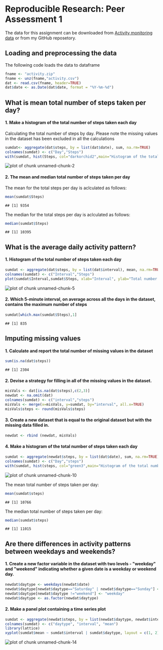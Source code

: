 Reproducible Research: Peer Assessment 1
========================================================

The data for this assignment can be downloaded from [Activity monitoring data]("https://d396qusza40orc.cloudfront.net/repdata%2Fdata%2Factivity.zip") or from my GitHub reposetory.

## Loading and preprocessing the data

The following code loads the data to dataframe

```r
fname <- "activity.zip"
fname <- unz(fname,"activity.csv")
dat <- read.csv(fname, header=TRUE)
dat$date <- as.Date(dat$date, format = "%Y-%m-%d")
```

## What is mean total number of steps taken per day?

#### 1. Make a histogram of the total number of steps taken each day
Calculating the total number of steps by day. Please note the missing values in the dataset has been excluded in all the calculations 

```r
sumdat<- aggregate(dat$steps, by = list(dat$date), sum, na.rm=TRUE)
colnames(sumdat) <- c("Day","Steps")
with(sumdat, hist(Steps, col="darkorchid2",main="Histogram of the total number of steps taken each day", xlab="Number of Steps", ylab="Count"))
```

![plot of chunk unnamed-chunk-2](figure/unnamed-chunk-2.png) 
#### 2. The mean and median total number of steps taken per day 
The mean for the total steps per day is aclculated as follows:


```r
mean(sumdat$Steps)
```

```
## [1] 9354
```
The median for the total steps per day is aclculated as follows:


```r
median(sumdat$Steps)
```

```
## [1] 10395
```

## What is the average daily activity pattern?

#### 1. Histogram of the total number of steps taken each day

```r
sumdat <- aggregate(dat$steps, by = list(dat$interval), mean, na.rm=TRUE)
colnames(sumdat) <- c("Interval","Steps")
plot(sumdat$Interval,sumdat$Steps, xlab="Interval", ylab="Total number of steps", type = "l")
```

![plot of chunk unnamed-chunk-5](figure/unnamed-chunk-5.png) 
#### 2. Which 5-minute interval, on average across all the days in the dataset, contains the maximum number of steps


```r
sumdat[which.max(sumdat$Steps),1]
```

```
## [1] 835
```

## Imputing missing values

#### 1. Calculate and report the total number of missing values in the dataset

```r
sum(is.na(dat$steps))
```

```
## [1] 2304
```
#### 2. Devise a strategy for filling in all of the missing values in the dataset.

```r
misVals <- dat[is.na(dat$steps),c(2,3)]
newdat <- na.omit(dat)
colnames(sumdat) <- c("interval","steps")
misVals <- merge(x=misVals, y=sumdat, by="interval", all.x=TRUE)
misVals$steps <- round(misVals$steps)
```
#### 3. Create a new dataset that is equal to the original dataset but with the missing data filled in.

```r
newdat <- rbind (newdat, misVals)
```
#### 4. Make a histogram of the total number of steps taken each day

```r
sumdat <- aggregate(newdat$steps, by = list(dat$date), sum, na.rm=TRUE)
colnames(sumdat) <- c("Day","steps")
with(sumdat, hist(steps, col="green3",main="Histogram of the total number of steps taken each day", xlab="Number of Steps", ylab="Count"))
```

![plot of chunk unnamed-chunk-10](figure/unnamed-chunk-10.png) 

The mean total number of steps taken per day:

```r
mean(sumdat$steps)
```

```
## [1] 10766
```

The median total number of steps taken per day:

```r
median(sumdat$steps)
```

```
## [1] 11015
```
## Are there differences in activity patterns between weekdays and weekends?

#### 1. Create a new factor variable in the dataset with two levels - "weekday" and "weekend" indicating whether a given date is a weekday or weekend day.


```r
newdat$daytype <- weekdays(newdat$date)
newdat$daytype[newdat$daytype=="Saturday" | newdat$daytype=="Sunday"] <- "weekend"
newdat$daytype[newdat$daytype !="weekend"] <- "weekday"
newdat$daytype <- as.factor(newdat$daytype)
```
#### 2. Make a panel plot containing a time series plot 

```r
sumdat <- aggregate(newdat$steps, by = list(newdat$daytype, newdat$interval), mean, na.rm=TRUE)
colnames(sumdat) <- c("daytype", "interval", "mean")
library(lattice)
xyplot(sumdat$mean ~ sumdat$interval | sumdat$daytype, layout = c(1, 2), type = "l", lwd=2 , xlab= "Interval", ylab = "Number of steps")
```

![plot of chunk unnamed-chunk-14](figure/unnamed-chunk-14.png) 
